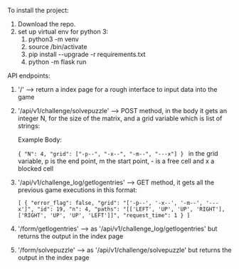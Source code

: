 To install the project:
1) Download the repo.
2) set up virtual env for python 3:
    1) python3 -m venv <name and location of the venv dir>
    2) source <path to env>/bin/activate
    3) pip install --upgrade -r requirements.txt
    4) python -m flask run

API endpoints:

1) '/' --> return a index page for a rough interface to input data into the game

2) '/api/v1/challenge/solvepuzzle' --> POST method, in the body it gets an integer N, for the size of the matrix, and a grid
variable which is list of strings:

    Example Body:
    
    `{
        "N": 4,
        "grid": ["-p--",
                 "-x--",
                 "-m--",
                 "---x"]
    }
    `
    in the grid variable, p is the end point, m the start point, - is a free cell and x a blocked cell

3) '/api/v1/challenge_log/getlogentries' --> GET method, it gets all the previous game executions in this format:

    `[
    {
            "error_flag": false,
            "grid": "['-p--', '-x--', '-m--', '---x']",
            "id": 19,
            "n": 4,
            "paths": "[['LEFT', 'UP', 'UP', 'RIGHT'], ['RIGHT', 'UP', 'UP', 'LEFT']]",
            "request_time": 1
    }
    ]`

4) '/form/getlogentries' --> as '/api/v1/challenge_log/getlogentries' but returns the output in the index page

5) '/form/solvepuzzle' --> as '/api/v1/challenge/solvepuzzle' but returns the output in the index page
